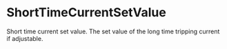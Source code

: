 ShortTimeCurrentSetValue
========================

Short time current set value. The set value of the long time tripping current if adjustable.
